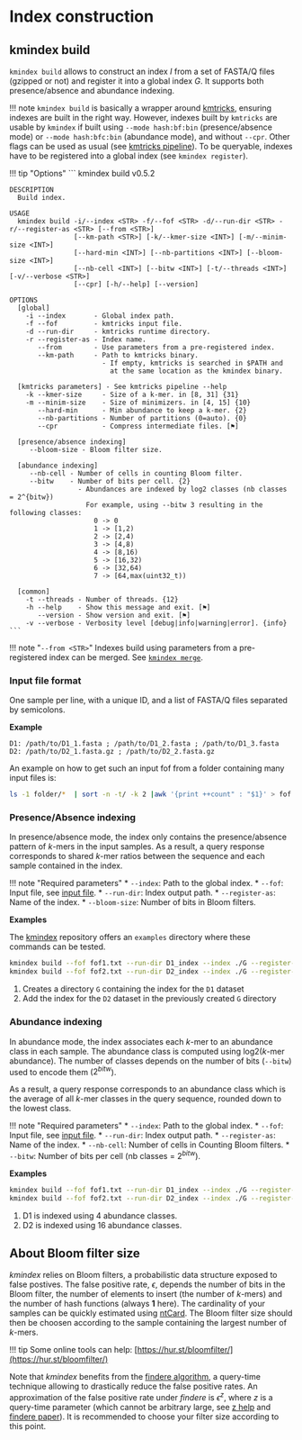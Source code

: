 # Index construction

## **kmindex build**

`kmindex build` allows to construct an index $I$ from a set of FASTA/Q files (gzipped or not) and register it into a global index $G$. It supports both presence/absence and abundance indexing.

!!! note
    `kmindex build` is basically a wrapper around [kmtricks](https://github.com/tlemane/kmtricks), ensuring indexes are built in the right way. However, indexes built by `kmtricks` are usable by `kmindex` if built using `--mode hash:bf:bin` (presence/absence mode) or `--mode hash:bfc:bin` (abundance mode), and without `--cpr`. Other flags can be used as usual (see [kmtricks pipeline](https://github.com/tlemane/kmtricks/wiki/kmtricks-pipeline)). To be queryable, indexes have to be registered into a global index (see `kmindex register`).

!!! tip "Options"
    ```
    kmindex build v0.5.2

    DESCRIPTION
      Build index.

    USAGE
      kmindex build -i/--index <STR> -f/--fof <STR> -d/--run-dir <STR> -r/--register-as <STR> [--from <STR>]
                    [--km-path <STR>] [-k/--kmer-size <INT>] [-m/--minim-size <INT>]
                    [--hard-min <INT>] [--nb-partitions <INT>] [--bloom-size <INT>]
                    [--nb-cell <INT>] [--bitw <INT>] [-t/--threads <INT>] [-v/--verbose <STR>]
                    [--cpr] [-h/--help] [--version]

    OPTIONS
      [global]
        -i --index       - Global index path.
        -f --fof         - kmtricks input file.
        -d --run-dir     - kmtricks runtime directory.
        -r --register-as - Index name.
           --from        - Use parameters from a pre-registered index.
           --km-path     - Path to kmtricks binary.
                           - If empty, kmtricks is searched in $PATH and
                             at the same location as the kmindex binary.

      [kmtricks parameters] - See kmtricks pipeline --help
        -k --kmer-size     - Size of a k-mer. in [8, 31] {31}
        -m --minim-size    - Size of minimizers. in [4, 15] {10}
           --hard-min      - Min abundance to keep a k-mer. {2}
           --nb-partitions - Number of partitions (0=auto). {0}
           --cpr           - Compress intermediate files. [⚑]

      [presence/absence indexing]
         --bloom-size - Bloom filter size.

      [abundance indexing]
         --nb-cell - Number of cells in counting Bloom filter.
         --bitw    - Number of bits per cell. {2}
                     - Abundances are indexed by log2 classes (nb classes = 2^{bitw})
                       For example, using --bitw 3 resulting in the following classes:
                         0 -> 0
                         1 -> [1,2)
                         2 -> [2,4)
                         3 -> [4,8)
                         4 -> [8,16)
                         5 -> [16,32)
                         6 -> [32,64)
                         7 -> [64,max(uint32_t))

      [common]
        -t --threads - Number of threads. {12}
        -h --help    - Show this message and exit. [⚑]
           --version - Show version and exit. [⚑]
        -v --verbose - Verbosity level [debug|info|warning|error]. {info}
    ```

!!! note "`--from <STR>`"
    Indexes build using parameters from a pre-registered index can be merged. See [`kmindex merge`](merge.md).


### **Input file format**

One sample per line, with a unique ID, and a list of FASTA/Q files separated by semicolons.

**Example**
```
D1: /path/to/D1_1.fasta ; /path/to/D1_2.fasta ; /path/to/D1_3.fasta
D2: /path/to/D2_1.fasta.gz ; /path/to/D2_2.fasta.gz
```

An example on how to get such an input fof from a folder containing many input files is:
```bash
ls -1 folder/*  | sort -n -t/ -k 2 |awk '{print ++count" : "$1}' > fof.txt
```

### **Presence/Absence indexing**

In presence/absence mode, the index only contains the presence/absence pattern of $k$-mers in the input samples. As a result, a query response corresponds to shared $k$-mer ratios between the sequence and each sample contained in the index.

!!! note "Required parameters"
    * `--index`: Path to the global index.
    * `--fof`: Input file, see [input file](#Input-file-format).
    * `--run-dir`: Index output path.
    * `--register-as`: Name of the index.
    * `--bloom-size`: Number of bits in Bloom filters.

**Examples**

The [kmindex](https://github.com/tlemane/kmindex) repository offers an `examples` directory where these commands can be tested.
```bash
kmindex build --fof fof1.txt --run-dir D1_index --index ./G --register-as D1 --hard-min 1 --kmer-size 25 --bloom-size 1000000 # (1)!
kmindex build --fof fof2.txt --run-dir D2_index --index ./G --register-as D2 --hard-min 1 --kmer-size 25 --bloom-size 1000000 # (2)!
```

1. Creates a directory `G` containing the index for the `D1` dataset
2. Add the index for the `D2` dataset in the previously created `G` directory


### **Abundance indexing**

In abundance mode, the index associates each $k$-mer to an abundance class in each sample. The abundance class is computed using log2($k$-mer abundance). The number of classes depends on the number of bits (`--bitw`) used to encode them ($2^{bitw}$).

As a result, a query response corresponds to an abundance class which is the average of all $k$-mer classes in the query sequence, rounded down to the lowest class.

!!! note "Required parameters"
    * `--index`: Path to the global index.
    * `--fof`: Input file, see [input file](#Input-file-format).
    * `--run-dir`: Index output path.
    * `--register-as`: Name of the index.
    * `--nb-cell`: Number of cells in Counting Bloom filters.
    * `--bitw`: Number of bits per cell (nb classes = $2^{bitw}$).

**Examples**

```bash
kmindex build --fof fof1.txt --run-dir D1_index --index ./G --register-as D1 --hard-min --kmer-size 25 --nb-cell 1000000 --bitw 2 # (1)!
kmindex build --fof fof2.txt --run-dir D2_index --index ./G --register-as D2 --hard-min --kmer-size 25 --nb-cell 1000000 --bitw 4 # (2)!
```

1. D1 is indexed using 4 abundance classes.
2. D2 is indexed using 16 abundance classes.

## **About Bloom filter size**

*kmindex* relies on Bloom filters, a probabilistic data structure exposed to false postives. The false positive rate, $\epsilon$, depends the number of bits in the Bloom filter, the number of elements to insert (the number of $k$-mers) and the number of hash functions (always **1** here). The cardinality of your samples can be quickly estimated using [ntCard](https://github.com/bcgsc/ntCard). The Bloom filter size should then be choosen according to the sample containing the largest number of $k$-mers.

!!! tip
    Some online tools can help: [https://hur.st/bloomfilter/](https://hur.st/bloomfilter/)

Note that *kmindex* benefits from the [findere algorithm](https://github.com/lrobidou/findere), a query-time technique allowing to drastically reduce the false positive rates. An approximation of the false positive rate under *findere* is $\epsilon^z$, where $z$ is a query-time parameter (which cannot be arbitrary large, see [z help](query.md#about-the-z-parameter) and [findere paper](http://dx.doi.org/10.1007/978-3-030-86692-1_13)). It is recommended to choose your filter size according to this point.

